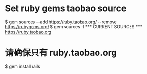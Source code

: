 # Set ruby gems taobao source

  $ gem sources --add https://ruby.taobao.org/ --remove https://rubygems.org/
  $ gem sources -l
*** CURRENT SOURCES ***
https://ruby.taobao.org
# 请确保只有 ruby.taobao.org

  $ gem install rails
